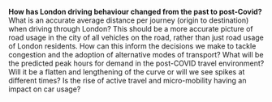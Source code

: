 **How has London driving behaviour changed from the past to post-Covid?**
What is an accurate average distance per journey (origin to destination) when driving through London? This should be a more accurate picture of road usage in the city of all vehicles on the road, rather than just road usage of London residents. How can this inform the decisions we make to tackle congestion and the adoption of alternative modes of transport? What will be the predicted peak hours for demand in the post-COVID travel environment? Will it be a flatten and lengthening of the curve or will we see spikes at different times? Is the rise of active travel and micro-mobility having an impact on car usage?

